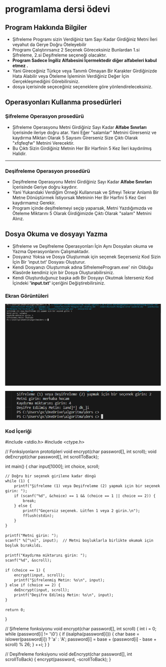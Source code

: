 # programlama dersi ödevi 

## Program Hakkında Bilgiler
- Şifreleme Programı  sizin Verdiğiniz tam Sayı Kadar Girdiğiniz Metni İleri veyahut da  Gerye Doğru Öteleyebilir 
- Programı Çalıştırırsanız  2 Seçenek Göreceksiniz Bunlardan 1.si Şifreleme, 2.si Deşifreleme seçeneği olacaktır.
- **Program Sadece İngiliz Alfabesini İçermektedir diğer alfabeleri kabul etmez .**
- Yani Gireceğiniz Türkçe veya Tanımlı Olmayan Bir Karakter Girdiğinizde Hata Alabilir veya Öteleme İşleminin Verdiğiniz Değer İçin Gerçekleşmediğini Görebilirsiniz.
- dosya içerisinde seçeceğiniz seçeneklere göre yönlendireleceksiniz. 


## Operasyonları Kullanma prosedürleri
### Şifreleme Operasyon prosedürü
- Şifreleme Operasyonu Metni Girdiğiniz Sayı Kadar **Alfabe Sınırları** İçerisinde ileriye doğru atar.
  Yani Eğer "salamlar" Metnini Girerseniz ve kaydırma  Miktarı Olarak  5 Sayısını Girerseniz Size Çıktı Olarak "xfqfeqfw" Metnini Verecektir.
- Bu Çıktı Sizin Girdiğiniz Metnin Her Bir Harfinin 5  Kez İleri kaydırılmış  Halidir.

---

### Deşifreleme Operasyon prosedürü
- Deşifreleme Operasyonu Metni Girdiğiniz Sayı Kadar **Alfabe Sınırları** İçerisinde Geriye doğru kaydırır.
- Yani Yukarıdaki Verdiğim Örneği Kullanırsak ve Şifreyi Tekrar Anlamlı Bir Metne Dönüştürmek İstiyorsak  Metninin Her Bir Harfini 5 Kez Geri kaydırmamız  Gerekir.
- Program içinde deşifrelemeyi seçip yaparsak,  Metni Yazdığımızda ve Öteleme Miktarını 5 Olarak Girdiğimizde Çıktı Olarak "salam" Metnini Alırız.



## Dosya Okuma ve dosyayı  Yazma
- Şifreleme ve Deşifreleme Operasyonları İçin Aynı Dosyaları okuma  ve Yazma Operasyonlarını  Çalışmaktadır.
- Dosyanız Yoksa ve Dosya Oluşturmak için seçenek  Seçerseniz Kod Sizin İçin Bir 'input.txt' Dosyası Oluşturur.
- Kendi Dosyanızı Oluşturmak adına  SifrelemeProgram.exe' nin Olduğu Klasörde kendiniz için bir  Dosya Oluşturabilirsiniz.
- Kendi Oluşturduğunuz başka adlı  Bir Dosyayı Okutmak İsterseniz Kod İçindeki **'input.txt'**  içeriğini  Değiştirebilirsiniz.

### Ekran Görüntüleri
![Şifreleme Görüntüsü](https://github.com/1230505065/Sifreleme-odevi/blob/main/sifreleme%20ss.png)


![Deşifreleme Görüntüsü](https://github.com/1230505065/Sifreleme-odevi/blob/main/ss%20desifreleme%20do%C4%9Frusu.png)

### Kod İçeriği
#include <stdio.h>
#include <ctype.h>

// Fonksiyonların prototipleri
void encrypt(char password[], int scroll);
void deEncrypt(char password[], int scrollToBack);

int main() {
    char input[1000];
    int choice, scroll;

    // Doğru bir seçenek girilene kadar döngü
    while (1) {
        printf("Şifreleme (1) veya Deşifreleme (2) yapmak için bir seçenek girin: ");
        if (scanf("%d", &choice) == 1 && (choice == 1 || choice == 2)) {
            break;
        } else {
            printf("Geçersiz seçenek. Lütfen 1 veya 2 girin.\n");
            fflush(stdin);
        }
    }

    printf("Metni girin: ");
    scanf(" %[^\n]", input);  // Metni boşluklarla birlikte okumak için boşluk bırakıldı.

    printf("Kaydırma miktarını girin: ");
    scanf("%d", &scroll);

    if (choice == 1) {
        encrypt(input, scroll);
        printf("Şifrelenmiş Metin: %s\n", input);
    } else if (choice == 2) {
        deEncrypt(input, scroll);
        printf("Deşifre Edilmiş Metin: %s\n", input);
    }

    return 0;
}

// Şifreleme fonksiyonu
void encrypt(char password[], int scroll) {
    int i = 0;
    while (password[i] != '\0') {
        if (isalpha(password[i])) {
            char base = islower(password[i]) ? 'a' : 'A';
            password[i] = base + (password[i] - base + scroll) % 26;
        }
        ++i;
    }
}

// Deşifreleme fonksiyonu
void deEncrypt(char password[], int scrollToBack) {
    encrypt(password, -scrollToBack);
}





    
